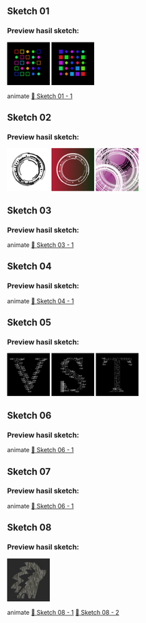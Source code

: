 ## Sketch 01
### Preview hasil sketch:
[<img src="sketches/output/01/2025.09.09-21.06.59.png" alt="Sketch 05 - 2" width="100">](sketches/output/01/2025.09.09-21.06.59.png)
[<img src="sketches/output/01/2025.09.09-21.07.50.png" alt="Sketch 05 - 2" width="100">](sketches/output/01/2025.09.09-21.07.50.png)

animate
[🎥 Sketch 01 - 1](sketches/output/01/2025.09.10-00.41.35.mp4)

## Sketch 02
### Preview hasil sketch:
[<img src="sketches/output/02/2025.09.03-16.44.04.png" alt="Sketch 05 - 2" width="100">](sketches/output/02/2025.09.03-16.44.04.png)
[<img src="sketches/output/02/2025.09.03-17.27.41.png" alt="Sketch 05 - 2" width="100">](sketches/output/02/2025.09.03-17.27.41.png)
[<img src="sketches/output/02/2025.09.04-13.29.25.png" alt="Sketch 05 - 2" width="100">](sketches/output/02/2025.09.04-13.29.25.png)

## Sketch 03
### Preview hasil sketch:
animate
[🎥 Sketch 03 - 1](sketches/output/03/2025.09.05-15.55.56.mp4)


## Sketch 04
### Preview hasil sketch:
animate
[🎥 Sketch 04 - 1](sketches/output/04/2025.09.10-16.36.50.mp4)


## Sketch 05
### Preview hasil sketch:
[<img src="sketches/output/05/2025.09.12-11.52.56.png" alt="Sketch 05 - 2" width="100">](sketches/output/05/2025.09.12-11.52.56.png)
[<img src="sketches/output/05/2025.09.12-11.52.50.png" alt="Sketch 05 - 2" width="100">](sketches/output/05/2025.09.12-11.52.50.png)
[<img src="sketches/output/05/2025.09.16-18.40.54.png" alt="Sketch 05 - 2" width="100">](sketches/output/05/2025.09.16-18.40.54.png)

## Sketch 06
### Preview hasil sketch:
animate
[🎥 Sketch 06 - 1](sketches/output/06/2025.09.13-18.24.11.mp4)

## Sketch 07
### Preview hasil sketch:
animate
[🎥 Sketch 06 - 1](sketches/output/07/2025.09.15-17.16.49.mp4)

## Sketch 08
### Preview hasil sketch:
[<img src="sketches/output/08/2025.09.16-23.41.21.png" alt="Sketch 05 - 2" width="100">](sketches/output/08/2025.09.16-23.41.21.png)

animate
[🎥 Sketch 08 - 1](sketches/output/08/2025.09.16-18.33.08.mp4)
[🎥 Sketch 08 - 2](sketches/output/08/2025.09.17-12.30.29.mp4)

